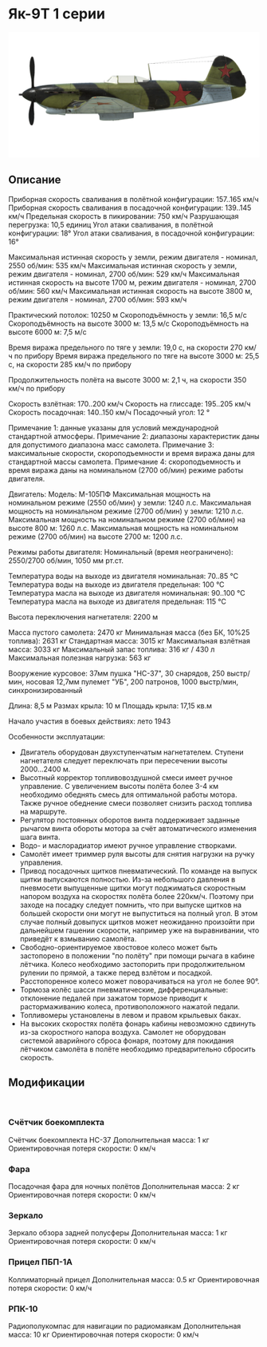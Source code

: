 ﻿# Як-9Т 1 серии

![yak9ts1](../images/yak9ts1.png)

## Описание

Приборная скорость сваливания в полётной конфигурации: 157..165 км/ч
Приборная скорость сваливания в посадочной конфигурации: 139..145 км/ч
Предельная скорость в пикировании: 750 км/ч
Разрушающая перегрузка: 10,5 единиц
Угол атаки сваливания, в полётной конфигурации: 18°
Угол атаки сваливания, в посадочной конфигурации: 16°

Максимальная истинная скорость у земли, режим двигателя - номинал, 2550 об/мин: 535 км/ч
Максимальная истинная скорость у земли, режим двигателя - номинал, 2700 об/мин: 529 км/ч
Максимальная истинная скорость на высоте 1700 м, режим двигателя - номинал, 2700 об/мин: 560 км/ч
Максимальная истинная скорость на высоте 3800 м, режим двигателя - номинал, 2700 об/мин: 593 км/ч

Практический потолок: 10250 м
Скороподъёмность у земли: 16,5 м/с
Скороподъёмность на высоте 3000 м: 13,5 м/с
Скороподъёмность на высоте 6000 м: 7,5 м/с

Время виража предельного по тяге у земли: 19,0 с, на скорости 270 км/ч по прибору
Время виража предельного по тяге на высоте 3000 м: 25,5 с, на скорости 285 км/ч по прибору

Продолжительность полёта на высоте 3000 м: 2,1 ч, на скорости 350 км/ч по прибору

Скорость взлётная: 170..200 км/ч
Скорость на глиссаде: 195..205 км/ч
Скорость посадочная: 140..150 км/ч
Посадочный угол: 12 °

Примечание 1: данные указаны для условий международной стандартной атмосферы.
Примечание 2: диапазоны характеристик даны для допустимого диапазона масс самолета.
Примечание 3: максимальные скорости, скороподъемности и время виража даны для стандартной массы самолета.
Примечание 4: скороподъемность и время виража даны на номинальном (2700 об/мин) режиме работы двигателя.

Двигатель:
Модель: М-105ПФ
Максимальная мощность на номинальном режиме (2550 об/мин) у земли: 1240 л.с.
Максимальная мощность на номинальном режиме (2700 об/мин) у земли: 1210 л.с.
Максимальная мощность на номинальном режиме (2700 об/мин) на высоте 800 м: 1260 л.с.
Максимальная мощность на номинальном режиме (2700 об/мин) на высоте 2700 м: 1200 л.с.

Режимы работы двигателя:
Номинальный (время неограничено): 2550/2700 об/мин, 1050 мм рт.ст.

Температура воды на выходе из двигателя номинальная: 70..85 °С
Температура воды на выходе из двигателя предельная: 100 °С
Температура масла на выходе из двигателя номинальная: 90..100 °С
Температура масла на выходе из двигателя предельная: 115 °С

Высота переключения нагнетателя: 2200 м

Масса пустого самолета: 2470 кг
Минимальная масса (без БК, 10%25 топлива): 2631 кг
Стандартная масса: 3015 кг
Максимальная взлётная масса: 3033 кг
Максимальный запас топлива: 316 кг / 430 л
Максимальная полезная нагрузка: 563 кг

Вооружение курсовое:
37мм пушка "НС-37", 30 снарядов, 250 выстр/мин, носовая
12,7мм пулемет "УБ", 200 патронов, 1000 выстр/мин, синхронизированный

Длина: 8,5 м
Размах крыла: 10 м
Площадь крыла: 17,15 кв.м

Начало участия в боевых действиях: лето 1943

Особенности эксплуатации:
- Двигатель оборудован двухступенчатым нагнетателем. Ступени нагнетателя следует переключать при пересечении высоты 2000...2400 м.
- Высотный корректор топливовоздушной смеси имеет ручное управление. С увеличением высоты полёта более 3-4 км необходимо обеднять смесь для оптимальной работы мотора. Также ручное обеднение смеси позволяет снизить расход топлива на маршруте.
- Регулятор постоянных оборотов винта поддерживает заданные рычагом винта обороты мотора за счёт автоматического изменения шага винта.
- Водо- и маслорадиатор имеют ручное управление створками.
- Самолёт имеет триммер руля высоты для снятия нагрузки на ручку управления.
- Привод посадочных щитков пневматический. По команде на выпуск щитки выпускаются полностью. Из-за небольшого давления в пневмосети выпущенные щитки могут поджиматься скоростным напором воздуха на скоростях полёта более 220км/ч. Поэтому при заходе на посадку следует помнить, что при выпуске щитков на большей скорости они могут не выпуститься на полный угол. В этом случае полный довыпуск щитков может неожиданно произойти при дальнейшем гашении скорости, например уже на выравнивании, что приведёт к взмыванию самолёта.
- Свободно-ориентируемое хвостовое колесо может быть застопорено в положении "по полёту" при помощи рычага в кабине лётчика. Колесо необходимо застопорить при продолжительном рулении по прямой, а также перед взлётом и посадкой. Расстопоренное колесо может поворачиваться на угол не более 90°.
- Тормоза колёс шасси пневматические, дифференциальные: отклонение педалей при зажатом тормозе приводит к растормаживанию колеса, противоположного нажатой педали.
- Топливомеры установлены в левом и правом крыльевых баках.
- На высоких скоростях полёта фонарь кабины невозможно сдвинуть из-за скоростного напора воздуха. Самолет не оборудован системой аварийного сброса фонаря, поэтому для покидания лётчиком самолёта в полёте необходимо предварительно сбросить скорость.

## Модификации
﻿

### Счётчик боекомплекта

Счётчик боекомплекта НС-37
Дополнительная масса: 1 кг
Ориентировочная потеря скорости: 0 км/ч﻿

### Фара

Посадочная фара для ночных полётов
Дополнительная масса: 2 кг
Ориентировочная потеря скорости: 0 км/ч﻿

### Зеркало

Зеркало обзора задней полусферы
Дополнительная масса: 1 кг
Ориентировочная потеря скорости: 0 км/ч﻿

### Прицел ПБП-1А

Коллиматорный прицел
Дополнительная масса: 0.5 кг
Ориентировочная потеря скорости: 0 км/ч﻿

### РПК-10

Радиополукомпас для навигации по радиомаякам
Дополнительная масса: 10 кг
Ориентировочная потеря скорости: 0 км/ч